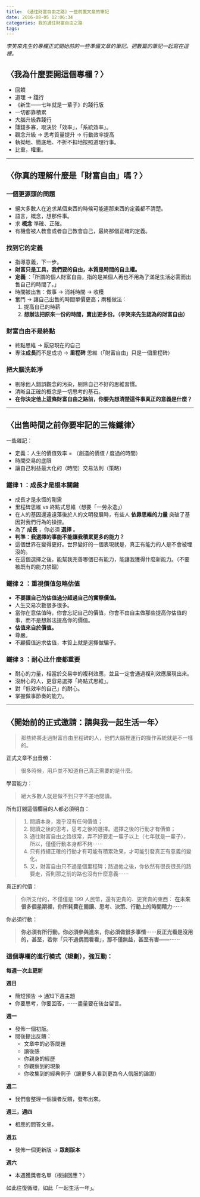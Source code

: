 ```yaml
---
title: 《通往財富自由之路》一些前置文章的筆記
date: 2016-08-05 12:06:34
categories: 我的通往財富自由之路
tags:
---
```


*李笑來先生的專欄正式開始前的一些準備文章的筆記。把數篇的筆記一起寫在這裡。*

## 〈我為什麼要開這個專欄？〉

- 回饋
- 道理 -> 踐行
- 《新生——七年就是一輩子》的踐行版
- 一切都靠積累
- 大腦升級靠踐行
- 賺錢多寡，取決於「效率」，「系統效率」。
- 觀念升級 -> 思考質量提升 -> 行動效率提高
- 執拗地、徹底地、不折不扣地按照道理行事。
- 比重，權重。


---
## 〈你真的理解什麼是「財富自由」嗎？〉

### 一個更源頭的問題

- 絕大多數人在追求某個東西的時候可能連那東西的定義都不清楚。
- 語言，概念，想那件事。
- 求 **概念** 準確、正確。
- 有機會被人教會或者自己教會自己，最終那個正確的定義。

### 找到它的定義

- 指導意義，下一步。
-  **財富只是工具，我們要的自由，本質是時間的自主權。**
-  **定義** ：「所謂的個人財富自由，指的是某個人再也不用為了滿足生活必需而出售自己的時間了。」
- 時間被出售：做事 -> 消耗時間 -> 收穫
- 奮鬥 -> 讓自己出售的時間單價更高；兩種做法：
    1. 提高自已的時薪
    2.  **想辦法把原來一份的時間，賣出更多份。（李笑來先生認為的財富自由）**

### 財富自由不是終點

- 終點思維 -> 厭惡現在的自己
- 專注**成長**而不是成功 ->  **里程碑** 思維（「財富自由」只是一個里程碑）


### 把大腦洗乾淨

- 剔除他人錯誤觀念的污染，剔除自己不好的思維習慣。
- 清晰且正確的概念是一切思考的基石。
-  **在你決定他上這條財富自由之路前，你要先想清楚這件事真正的意義是什麼？**


---
## 〈出售時間之前你要牢記的三條鐵律〉

一些雜記：
- 定義：人生的價值效率 = （創造的價值 / 度過的時間）
- 時間交易的底限
- 讓自己利益最大化的（時間）交易法則（策略）

### 鐵律 1 ：成長才是根本關鍵

- 成長才是永恆的剛需
- 里程碑思維 vs 終點式思維（想要「一勞永逸」）
- 在人的基因還遠遠落後於人的文明發展時，有些人 **依靠思維的力量** 突破了基因對我們行為的操控。
- 為了 **成長** ，你必須 **選擇** 。
-  **判準：我選擇的事能不能讓我積累更多的能力？**
- 這個世界在變得更好。世界變好的一個表現就是，真正有能力的人是不會被埋沒的。
- 在這個選擇之後，能幫我完善哪個已有能力，能讓我獲得什麼新能力。（不要被既有的能力禁錮）

### 鐵律 2 ：重視價值忽略估值

-  **不要讓自己的估值過分超過自己的實際價值。**
- 人生交易次數很多很多。
- 當你在意估值時，你會忘記自己的價值，你會不由自主做那些提高你估值的事，而不是想辦法提高你的價值。
-  **估值來自於價值。**
- 尊嚴。
- 不顧價值追求估值，本質上就是選擇做騙子。

### 鐵律 3 ：耐心比什麼都重要

- 耐心的力量，相當於交易中的複利效應，並且一定會通過複利效應展現出來。
- 沒耐心的人，更容易選擇「終點式思維」。
- 對「低效率的自己」的耐心。
- 掌握做事節奏的能力。


---
## 〈開始前的正式邀請：請與我一起生活一年〉

> 那些終將走過財富自由里程碑的人，他們大腦裡運行的操作系統就是不一樣的。

正式文章不出音頻：
> 很多時候，用戶並不知道自己真正需要的是什麼。

學習能力：
> 絕大多數人就是做不到只字不差地閱讀。

所有訂閱這個欄目的人都必須明白：
> 1. 閱讀本身，幾乎沒有任何價值；
> 2. 閱讀之後的思考，思考之後的選擇。選擇之後的行動才有價值；
> 3. 通往財富自由之路很常，弄不好要走一輩子以上（七年就是一輩子），所以，僅僅行動本身都不夠⋯⋯
> 4. 只有持續正確的行動才有可能有積累效果，才可能引發真正有意義的變化。
> 5. 又，財富自由只不過是個里程碑；路過他之後，你依然有很長很長的路要走，否則那之前的路也沒有什麼意義⋯⋯

真正的代價：
> 你所支付的，不僅僅是 199 人民幣，還有更貴的、更寶貴的東西：
>  **在未來很多個星期裡，你所耗費在閱讀、思考、決策、行動上的時間精力⋯⋯**

你必須行動：
> **你必須有所行動，你必須參與進來，你必須做很多事情⋯⋯反正光看是沒用的，甚至，若你「只不過偶而看看」，那不僅無益，甚至有害——⋯⋯**

### 這個專欄的進行模式（規劃），強互動：

**每週一次主更新**

**週日**
- 簡短預告 -> 通知下週主題
- 你要思考，你要回答，⋯⋯盡量要在後台留言。

**週一**
- 發佈一個初版。
- 閱後提出反饋：
    - 文章中的必答問題
    - 讀後感
    - 你親身的經歷
    - 你觀察到的現象
    - 你收集到的經典例子（讓更多人看到更為令人信服的論證）

**週二**
- 我們會整理一個讀者反饋，發布出來。

**週三，週四**
- 相應的問答文章。

**週五**
- 發佈一個更新版 -> **眾創版本**

**週六**
- 本週獲獎者名單（根據回應？）

如此往復循環，如此「一起生活一年」。
